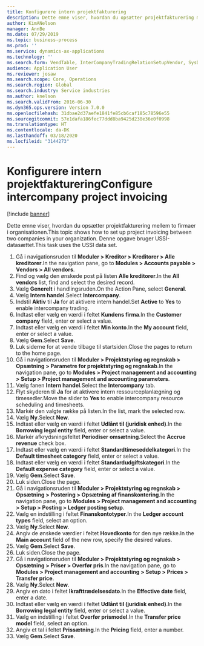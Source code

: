 ```yaml
---
title: Konfigurere intern projektfakturering
description: Dette emne viser, hvordan du opsætter projektfakturering mellem to firmaer i organisationen.
author: KimANelson
manager: AnnBe
ms.date: 07/29/2019
ms.topic: business-process
ms.prod: ''
ms.service: dynamics-ax-applications
ms.technology: ''
ms.search.form: VendTable, InterCompanyTradingRelationSetupVendor, SysDataAreaSelectLookup, ProjParameters, ProjPosting, ProjTransferPrice
audience: Application User
ms.reviewer: josaw
ms.search.scope: Core, Operations
ms.search.region: Global
ms.search.industry: Service industries
ms.author: knelson
ms.search.validFrom: 2016-06-30
ms.dyn365.ops.version: Version 7.0.0
ms.openlocfilehash: 31dbae2d37aefe1841fe85cb6caf185c78596e55
ms.sourcegitcommit: 57e1dafa186fec77ddd8ba9425d238e36e0f0998
ms.translationtype: HT
ms.contentlocale: da-DK
ms.lasthandoff: 03/18/2020
ms.locfileid: "3144273"
---
```

# <a name="configure-intercompany-project-invoicing"></a><span data-ttu-id="6b62a-103">Konfigurere intern projektfakturering</span><span class="sxs-lookup"><span data-stu-id="6b62a-103">Configure intercompany project invoicing</span></span>

[!include [banner](../../includes/banner.md)]

<span data-ttu-id="6b62a-104">Dette emne viser, hvordan du opsætter projektfakturering mellem to firmaer i organisationen.</span><span class="sxs-lookup"><span data-stu-id="6b62a-104">This topic shows how to set up project invoicing between two companies in your organization.</span></span> <span data-ttu-id="6b62a-105">Denne opgave bruger USSI-datasættet.</span><span class="sxs-lookup"><span data-stu-id="6b62a-105">This task uses the USSI data set.</span></span>

1. <span data-ttu-id="6b62a-106">Gå i navigationsruden til **Moduler > Kreditor > Kreditorer > Alle kreditorer**.</span><span class="sxs-lookup"><span data-stu-id="6b62a-106">In the navigation pane, go to **Modules > Accounts payable > Vendors > All vendors**.</span></span>
2. <span data-ttu-id="6b62a-107">Find og vælg den ønskede post på listen **Alle kreditorer**.</span><span class="sxs-lookup"><span data-stu-id="6b62a-107">In the **All vendors** list, find and select the desired record.</span></span>
3. <span data-ttu-id="6b62a-108">Vælg **Generelt** i handlingsruden.</span><span class="sxs-lookup"><span data-stu-id="6b62a-108">On the Action Pane, select **General**.</span></span>
4. <span data-ttu-id="6b62a-109">Vælg **Intern handel**.</span><span class="sxs-lookup"><span data-stu-id="6b62a-109">Select **Intercompany**.</span></span>
5. <span data-ttu-id="6b62a-110">Indstil **Aktiv** til **Ja** for at aktivere intern handel.</span><span class="sxs-lookup"><span data-stu-id="6b62a-110">Set **Active** to **Yes** to enable intercompany trading.</span></span>
6. <span data-ttu-id="6b62a-111">Indtast eller vælg en værdi i feltet **Kundens firma**.</span><span class="sxs-lookup"><span data-stu-id="6b62a-111">In the **Customer company** field, enter or select a value.</span></span>
7. <span data-ttu-id="6b62a-112">Indtast eller vælg en værdi i feltet **Min konto**.</span><span class="sxs-lookup"><span data-stu-id="6b62a-112">In the **My account** field, enter or select a value.</span></span>
8. <span data-ttu-id="6b62a-113">Vælg **Gem**.</span><span class="sxs-lookup"><span data-stu-id="6b62a-113">Select **Save**.</span></span>
9. <span data-ttu-id="6b62a-114">Luk siderne for at vende tilbage til startsiden.</span><span class="sxs-lookup"><span data-stu-id="6b62a-114">Close the pages to return to the home page.</span></span>
10. <span data-ttu-id="6b62a-115">Gå i navigationsruden til **Moduler > Projektstyring og regnskab > Opsætning > Parametre for projektstyring og regnskab**.</span><span class="sxs-lookup"><span data-stu-id="6b62a-115">In the navigation pane, go to **Modules > Project management and accounting > Setup > Project management and accounting parameters**.</span></span>
11. <span data-ttu-id="6b62a-116">Vælg fanen **Intern handel**.</span><span class="sxs-lookup"><span data-stu-id="6b62a-116">Select the **Intercompany** tab.</span></span>
12. <span data-ttu-id="6b62a-117">Flyt skyderen til **Ja** for at aktivere intern ressourceplanlægning og timesedler.</span><span class="sxs-lookup"><span data-stu-id="6b62a-117">Move the slider to **Yes** to enable intercompany resource scheduling and timesheets.</span></span>
13. <span data-ttu-id="6b62a-118">Markér den valgte række på listen.</span><span class="sxs-lookup"><span data-stu-id="6b62a-118">In the list, mark the selected row.</span></span>
14. <span data-ttu-id="6b62a-119">Vælg **Ny**.</span><span class="sxs-lookup"><span data-stu-id="6b62a-119">Select **New**.</span></span>
15. <span data-ttu-id="6b62a-120">Indtast eller vælg en værdi i feltet **Udlånt til (juridisk enhed)**.</span><span class="sxs-lookup"><span data-stu-id="6b62a-120">In the **Borrowing legal entity** field, enter or select a value.</span></span>
16. <span data-ttu-id="6b62a-121">Markér afkrydsningsfeltet **Periodiser omsætning**.</span><span class="sxs-lookup"><span data-stu-id="6b62a-121">Select the **Accrue revenue** check box.</span></span>
17. <span data-ttu-id="6b62a-122">Indtast eller vælg en værdi i feltet **Standardtimeseddelkategori**.</span><span class="sxs-lookup"><span data-stu-id="6b62a-122">In the **Default timesheet category** field, enter or select a value.</span></span>
18. <span data-ttu-id="6b62a-123">Indtast eller vælg en værdi i feltet **Standardudgiftskategori**.</span><span class="sxs-lookup"><span data-stu-id="6b62a-123">In the **Default expense category** field, enter or select a value.</span></span>
19. <span data-ttu-id="6b62a-124">Vælg **Gem**.</span><span class="sxs-lookup"><span data-stu-id="6b62a-124">Select **Save**.</span></span>
20. <span data-ttu-id="6b62a-125">Luk siden.</span><span class="sxs-lookup"><span data-stu-id="6b62a-125">Close the page.</span></span>
21. <span data-ttu-id="6b62a-126">Gå i navigationsruden til **Moduler > Projektstyring og regnskab > Opsætning > Postering > Opsætning af finanskontering**.</span><span class="sxs-lookup"><span data-stu-id="6b62a-126">In the navigation pane, go to **Modules > Project management and accounting > Setup > Posting > Ledger posting setup**.</span></span>
22. <span data-ttu-id="6b62a-127">Vælg en indstilling i feltet **Finanskontotyper**.</span><span class="sxs-lookup"><span data-stu-id="6b62a-127">In the **Ledger account types** field, select an option.</span></span>
23. <span data-ttu-id="6b62a-128">Vælg **Ny**.</span><span class="sxs-lookup"><span data-stu-id="6b62a-128">Select **New**.</span></span>
24. <span data-ttu-id="6b62a-129">Angiv de ønskede værdier i feltet **Hovedkonto** for den nye række.</span><span class="sxs-lookup"><span data-stu-id="6b62a-129">In the **Main account** field of the new row, specify the desired values.</span></span>
25. <span data-ttu-id="6b62a-130">Vælg **Gem**.</span><span class="sxs-lookup"><span data-stu-id="6b62a-130">Select **Save**.</span></span>
26. <span data-ttu-id="6b62a-131">Luk siden.</span><span class="sxs-lookup"><span data-stu-id="6b62a-131">Close the page.</span></span>
27. <span data-ttu-id="6b62a-132">Gå i navigationsruden til **Moduler > Projektstyring og regnskab > Opsætning > Priser > Overfør pris**.</span><span class="sxs-lookup"><span data-stu-id="6b62a-132">In the navigation pane, go to **Modules > Project management and accounting > Setup > Prices > Transfer price**.</span></span>
28. <span data-ttu-id="6b62a-133">Vælg **Ny**.</span><span class="sxs-lookup"><span data-stu-id="6b62a-133">Select **New**.</span></span>
29. <span data-ttu-id="6b62a-134">Angiv en dato i feltet **Ikrafttrædelsesdato**.</span><span class="sxs-lookup"><span data-stu-id="6b62a-134">In the **Effective date** field, enter a date.</span></span>
30. <span data-ttu-id="6b62a-135">Indtast eller vælg en værdi i feltet **Udlånt til (juridisk enhed)**.</span><span class="sxs-lookup"><span data-stu-id="6b62a-135">In the **Borrowing legal entity** field, enter or select a value.</span></span>
31. <span data-ttu-id="6b62a-136">Vælg en indstilling i feltet **Overfør prismodel**.</span><span class="sxs-lookup"><span data-stu-id="6b62a-136">In the **Transfer price model** field, select an option.</span></span>
32. <span data-ttu-id="6b62a-137">Angiv et tal i feltet **Prissætning**.</span><span class="sxs-lookup"><span data-stu-id="6b62a-137">In the **Pricing** field, enter a number.</span></span>
33. <span data-ttu-id="6b62a-138">Vælg **Gem**.</span><span class="sxs-lookup"><span data-stu-id="6b62a-138">Select **Save**.</span></span>

